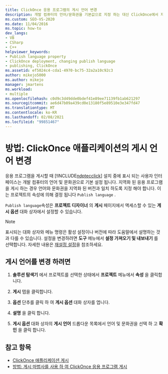 ```yaml
---
title: ClickOnce 응용 프로그램의 게시 언어 변경
description: 개발 컴퓨터의 언어/문화권을 기본값으로 지정 하는 대신 ClickOnce에서 지역화 응용 프로그램에 대 한 언어/문화권을 지정 하는 방법에 대해 알아봅니다.
ms.custom: SEO-VS-2020
ms.date: 11/04/2016
ms.topic: how-to
dev_langs:
- VB
- CSharp
- C++
helpviewer_keywords:
- Publish language property
- ClickOnce deployment, changing publish language
- publishing, ClickOnce
ms.assetid: ef5024c4-cda1-4970-bc75-32a2a10c92c3
author: mikejo5000
ms.author: mikejo
manager: jmartens
ms.workload:
- multiple
ms.openlocfilehash: c0d9c3d49dde0bdef41e89ee71139fb1ab621297
ms.sourcegitcommit: ae6d47b09a439cd0e13180f5e89510e3e347fd47
ms.translationtype: MT
ms.contentlocale: ko-KR
ms.lasthandoff: 02/08/2021
ms.locfileid: "99851467"
---
```

# <a name="how-to-change-the-publish-language-for-a-clickonce-application"></a>방법: ClickOnce 애플리케이션의 게시 언어 변경

응용 프로그램을 게시할 때 [!INCLUDE[ndptecclick](../deployment/includes/ndptecclick_md.md)] 설치 중에 표시 되는 사용자 인터페이스는 개발 컴퓨터의 언어 및 문화권으로 기본 설정 됩니다. 지역화 된 응용 프로그램을 게시 하는 경우 언어와 문화권을 지역화 된 버전과 일치 하도록 지정 해야 합니다. 이는 프로젝트의 속성에 의해 결정 됩니다 `Publish language` .

`Publish language`속성은 **프로젝트 디자이너** 의 **게시** 페이지에서 액세스할 수 있는 **게시 옵션** 대화 상자에서 설정할 수 있습니다.

> [!NOTE]
> 표시되는 대화 상자와 메뉴 명령은 활성 설정이나 버전에 따라 도움말에서 설명하는 것과 다를 수 있습니다. 설정을 변경하려면 **도구** 메뉴에서 **설정 가져오기 및 내보내기** 를 선택합니다. 자세한 내용은 [재설정 설정](../ide/environment-settings.md#reset-settings)을 참조하세요.

## <a name="to-change-the-publish-language"></a>게시 언어를 변경 하려면

1. **솔루션 탐색기** 에서 프로젝트를 선택한 상태에서 **프로젝트** 메뉴에서 **속성** 을 클릭합니다.

2. **게시** 탭을 클릭합니다.

3. **옵션** 단추를 클릭 하 여 **게시 옵션** 대화 상자를 엽니다.

4. **설명** 을 클릭 합니다.

5. **게시 옵션** 대화 상자의 **게시 언어** 드롭다운 목록에서 언어 및 문화권을 선택 하 고 **확인** 을 클릭 합니다.

## <a name="see-also"></a>참고 항목

- [ClickOnce 애플리케이션 게시](../deployment/publishing-clickonce-applications.md)
- [방법: 게시 마법사를 사용 하 여 ClickOnce 응용 프로그램 게시](../deployment/how-to-publish-a-clickonce-application-using-the-publish-wizard.md)